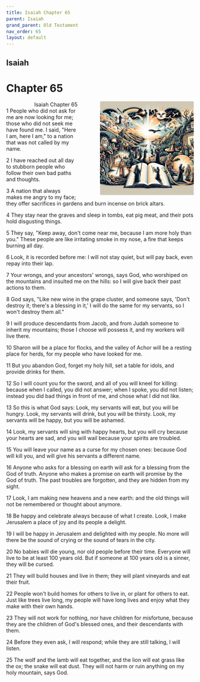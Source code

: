 ```yaml
---
title: Isaiah Chapter 65
parent: Isaiah
grand_parent: Old Testament
nav_order: 65
layout: default
---
```


## Isaiah

# Chapter 65

<div style="clear: both; text-align: right;">
    <img src="/assets/Image/Isaiah/500/65.jpg" alt="Isaiah Chapter 65" class="chapter-image" style="max-width: 50%; height: auto; float: right; margin: 0 0 10px 10px; padding-left: 10%;">
    <figcaption style="font-size: 14px;">Isaiah Chapter 65</figcaption>
</div>
1 People who did not ask for me are now looking for me; those who did not seek me have found me. I said, "Here I am, here I am," to a nation that was not called by my name.

2 I have reached out all day to stubborn people who follow their own bad paths and thoughts.

3 A nation that always makes me angry to my face; they offer sacrifices in gardens and burn incense on brick altars.

4 They stay near the graves and sleep in tombs, eat pig meat, and their pots hold disgusting things.

5 They say, "Keep away, don't come near me, because I am more holy than you." These people are like irritating smoke in my nose, a fire that keeps burning all day.

6 Look, it is recorded before me: I will not stay quiet, but will pay back, even repay into their lap.

7 Your wrongs, and your ancestors' wrongs, says God, who worshiped on the mountains and insulted me on the hills: so I will give back their past actions to them.

8 God says, "Like new wine in the grape cluster, and someone says, 'Don't destroy it; there's a blessing in it,' I will do the same for my servants, so I won't destroy them all."

9 I will produce descendants from Jacob, and from Judah someone to inherit my mountains; those I choose will possess it, and my workers will live there.

10 Sharon will be a place for flocks, and the valley of Achor will be a resting place for herds, for my people who have looked for me.

11 But you abandon God, forget my holy hill, set a table for idols, and provide drinks for them.

12 So I will count you for the sword, and all of you will kneel for killing: because when I called, you did not answer; when I spoke, you did not listen; instead you did bad things in front of me, and chose what I did not like.

13 So this is what God says: Look, my servants will eat, but you will be hungry. Look, my servants will drink, but you will be thirsty. Look, my servants will be happy, but you will be ashamed.

14 Look, my servants will sing with happy hearts, but you will cry because your hearts are sad, and you will wail because your spirits are troubled.

15 You will leave your name as a curse for my chosen ones: because God will kill you, and will give his servants a different name.

16 Anyone who asks for a blessing on earth will ask for a blessing from the God of truth. Anyone who makes a promise on earth will promise by the God of truth. The past troubles are forgotten, and they are hidden from my sight.

17 Look, I am making new heavens and a new earth: and the old things will not be remembered or thought about anymore.

18 Be happy and celebrate always because of what I create. Look, I make Jerusalem a place of joy and its people a delight.

19 I will be happy in Jerusalem and delighted with my people. No more will there be the sound of crying or the sound of tears in the city.

20 No babies will die young, nor old people before their time. Everyone will live to be at least 100 years old. But if someone at 100 years old is a sinner, they will be cursed.

21 They will build houses and live in them; they will plant vineyards and eat their fruit.

22 People won't build homes for others to live in, or plant for others to eat. Just like trees live long, my people will have long lives and enjoy what they make with their own hands.

23 They will not work for nothing, nor have children for misfortune, because they are the children of God's blessed ones, and their descendants with them.

24 Before they even ask, I will respond; while they are still talking, I will listen.

25 The wolf and the lamb will eat together, and the lion will eat grass like the ox; the snake will eat dust. They will not harm or ruin anything on my holy mountain, says God.


